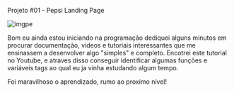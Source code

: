 Projeto #01 - Pepsi Landing Page

![imgpe](https://user-images.githubusercontent.com/62259770/94591936-20c71a00-025f-11eb-9013-5150632d533c.png)



Bom eu ainda estou iniciando na programação dediquei alguns minutos em procurar documentação, vídeos e tutoriais interessantes que me ensinassem a desenvolver algo "simples" e completo. Encotrei este  tutorial no Youtube, e atraves disso conseguir identificar algumas funções e variáveis tags ao qual eu ja vinha estudando algum tempo.

Foi maravilhoso o aprendizado, rumo ao proximo nível!
